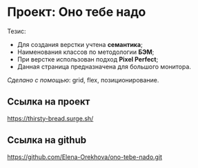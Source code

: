 # Проект: Оно тебе надо  

Тезис:  
* Для создания верстки учтена __семантика__;  
* Наименования классов по методологии __БЭМ__;  
* При верстке использован подход __Pixel Perfect__;  
* Данная страница предназначена для большого монитора.  

_Сделано с помощью_: grid, flex, позиционирование.  

## Ссылка на проект  
https://thirsty-bread.surge.sh/  

## Ссылка на github  
https://github.com/Elena-Orekhova/ono-tebe-nado.git
